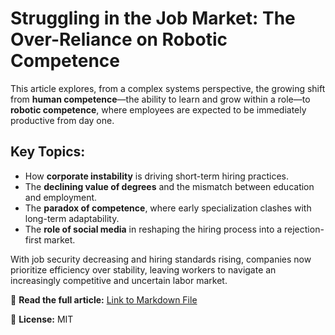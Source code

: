# Struggling in the Job Market: The Over-Reliance on Robotic Competence

This article explores, from a complex systems perspective, the growing shift from **human competence**—the ability to learn and grow within a role—to **robotic competence**, where employees are expected to be immediately productive from day one.

## Key Topics:
- How **corporate instability** is driving short-term hiring practices.
- The **declining value of degrees** and the mismatch between education and employment.
- The **paradox of competence**, where early specialization clashes with long-term adaptability.
- The **role of social media** in reshaping the hiring process into a rejection-first market.

With job security decreasing and hiring standards rising, companies now prioritize efficiency over stability, leaving workers to navigate an increasingly competitive and uncertain labor market.

📖 **Read the full article:** [Link to Markdown File](https://github.com/arush-gupta/Struggling-in-the-Job-Market/blob/main/Struggling%20in%20the%20Job%20Market.md)

📜 **License:** MIT
